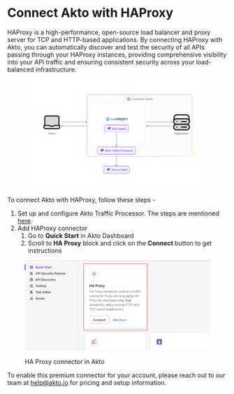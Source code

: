 # Connect Akto with HAProxy

HAProxy is a high-performance, open-source load balancer and proxy server for TCP and HTTP-based applications. By connecting HAProxy with Akto, you can automatically discover and test the security of all APIs passing through your HAProxy instances, providing comprehensive visibility into your API traffic and ensuring consistent security across your load-balanced infrastructure.

<figure><img src="../../.gitbook/assets/image (5).png" alt=""><figcaption></figcaption></figure>

To connect Akto with HAProxy, follow these steps -&#x20;

1. Set up and configure Akto Traffic Processor. The steps are mentioned [here](https://docs.akto.io/getting-started/traffic-processor/hybrid-saas).
2. Add HAProxy connector
   1. Go to **Quick Start** in Akto Dashboard
   2. Scroll to **HA Proxy** block and click on the **Connect** button to get instructions

<figure><img src="../../.gitbook/assets/image (7) (1) (1) (1) (1).png" alt=""><figcaption><p>HA Proxy connector in Akto</p></figcaption></figure>

To enable this premium connector for your account, please reach out to our team at [help@akto.io](mailto:help@akto.io) for pricing and setup information.
